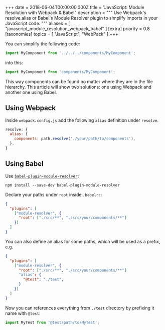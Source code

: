 +++
date = 2018-06-04T00:00:00.000Z
title = "JavaScript: Module Resolution with Webpack & Babel"
description = """
Use Webpack's resolve.alias or Babel's Module Resolver plugin to simplify imports in your JavaScript code.
"""
aliases = [
  "javascript_module_resolution_webpack_babel"
]
[extra]
priority = 0.8
[taxonomies]
topics = [ "JavaScript", "WebPack"  ]
+++

You can simplify the following code:

```js
import MyComponent from '../../../components/MyComponent';
```

into this:

```js
import MyComponent from 'components/MyComponent';
```

This way components can be found no matter where they are in the file hierarchy. This article will show two solutions: one using Webpack and another one using Babel.

## Using Webpack

Inside `webpack.config.js` add the following `alias` definition under `resolve`.

```js
resolve: {
  alias: {
    components: path.resolve('./your/path/to/components'),
  },
}
```

## Using Babel

Use [`babel-plugin-module-resolver`](https://github.com/tleunen/babel-plugin-module-resolver):

```
npm install --save-dev babel-plugin-module-resolver
```

Declare your paths under `root` inside `.babelrc`:

```json
{
  "plugins": [
    ["module-resolver", {
      "root": ["./src/**", "./src/your/components/**"]
    }]
  ]
}
```

You can also define an alias for some paths, which will be used as a prefix, e.g.

```json
{
  "plugins": [
    ["module-resolver", {
      "root": ["./src/**", "./src/your/components/**"]
      "alias": {
        "@test": "./test",
      }
    }]
  ]
}
```

Now you can references everything from `./test` directory by prefixing it name with `@test`:

```js
import MyTest from '@test/path/to/MyTest';
```


